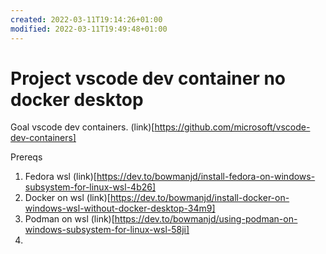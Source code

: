 ```yaml
---
created: 2022-03-11T19:14:26+01:00
modified: 2022-03-11T19:49:48+01:00
---
```


# Project vscode dev container no docker desktop

Goal vscode dev containers. 
(link)[https://github.com/microsoft/vscode-dev-containers] 

Prereqs

1. Fedora wsl (link)[https://dev.to/bowmanjd/install-fedora-on-windows-subsystem-for-linux-wsl-4b26]
2. Docker on wsl (link)[https://dev.to/bowmanjd/install-docker-on-windows-wsl-without-docker-desktop-34m9]
3. Podman on wsl (link)[https://dev.to/bowmanjd/using-podman-on-windows-subsystem-for-linux-wsl-58ji]
4.

